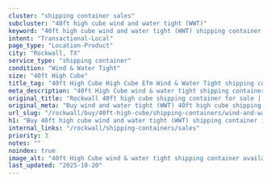 ```yaml
---
cluster: "shipping container sales"
subcluster: "40ft high cube wind and water tight (WWT)"
keyword: "40ft high cube wind and water tight (WWT) shipping container for sale Rockwall, TX"
intent: "Transactional-Local"
page_type: "Location-Product"
city: "Rockwall, TX"
service_type: "shipping container"
condition: "Wind & Water Tight"
size: "40ft High Cube"
title_tag: "40ft High Cube High Cube Efm Wind & Water Tight shipping container Sales in Rockwall | LC Container"
meta_description: "40ft High Cube wind & water tight shipping container sales in Rockwall. High cube containers with extra height. Fast delivery, competitive pricing. Serving shipping containers area. Quote ID: R90. Call (214) 524-4168 for your free quote today."
original_title: "Rockwall 40ft high cube shipping container for sale | LC"
original_meta: "Buy wind and water tight (WWT) 40ft high cube shipping container sale with local delivery in Rockwall, TX. LC Container — local Since 2003. Request a fast quote today."
url_slug: "/rockwall/buy/40ft-high-cube/shipping-containers/wind-and-water-tight-wwt"
h1: "Buy 40ft high cube wind and water tight (WWT) shipping container in Rockwall"
internal_links: "/rockwall/shipping-containers/sales"
priority: 3
notes: ""
noindex: true
image_alt: "40ft High Cube wind & water tight shipping container available for delivery in Rockwall"
last_updated: "2025-10-20"
---
```


<!-- TODO: Add unique city/inventory copy, images, and internal links here. -->
